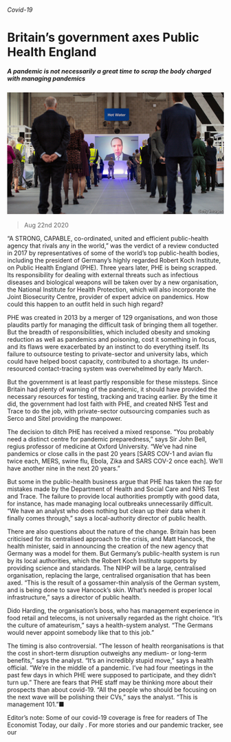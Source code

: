 ###### Covid-19

# Britain’s government axes Public Health England 

##### A pandemic is not necessarily a great time to scrap the body charged with managing pandemics 

![image](images/20200822_BRP501.jpg) 

> Aug 22nd 2020 

“A STRONG, CAPABLE, co-ordinated, united and efficient public-health agency that rivals any in the world,” was the verdict of a review conducted in 2017 by representatives of some of the world’s top public-health bodies, including the president of Germany’s highly regarded Robert Koch Institute, on Public Health England (PHE). Three years later, PHE is being scrapped. Its responsibility for dealing with external threats such as infectious diseases and biological weapons will be taken over by a new organisation, the National Institute for Health Protection, which will also incorporate the Joint Biosecurity Centre, provider of expert advice on pandemics. How could this happen to an outfit held in such high regard?

PHE was created in 2013 by a merger of 129 organisations, and won those plaudits partly for managing the difficult task of bringing them all together. But the breadth of responsibilities, which included obesity and smoking reduction as well as pandemics and poisoning, cost it something in focus, and its flaws were exacerbated by an instinct to do everything itself. Its failure to outsource testing to private-sector and university labs, which could have helped boost capacity, contributed to a shortage. Its under-resourced contact-tracing system was overwhelmed by early March.


But the government is at least partly responsible for these missteps. Since Britain had plenty of warning of the pandemic, it should have provided the necessary resources for testing, tracking and tracing earlier. By the time it did, the government had lost faith with PHE, and created NHS Test and Trace to do the job, with private-sector outsourcing companies such as Serco and Sitel providing the manpower.

The decision to ditch PHE has received a mixed response. “You probably need a distinct centre for pandemic preparedness,” says Sir John Bell, regius professor of medicine at Oxford University. “We’ve had nine pandemics or close calls in the past 20 years [SARS COV-1 and avian flu twice each, MERS, swine flu, Ebola, Zika and SARS COV-2 once each]. We’ll have another nine in the next 20 years.”

But some in the public-health business argue that PHE has taken the rap for mistakes made by the Department of Health and Social Care and NHS Test and Trace. The failure to provide local authorities promptly with good data, for instance, has made managing local outbreaks unnecessarily difficult. “We have an analyst who does nothing but clean up their data when it finally comes through,” says a local-authority director of public health.

There are also questions about the nature of the change. Britain has been criticised for its centralised approach to the crisis, and Matt Hancock, the health minister, said in announcing the creation of the new agency that Germany was a model for them. But Germany’s public-health system is run by its local authorities, which the Robert Koch Institute supports by providing science and standards. The NIHP will be a large, centralised organisation, replacing the large, centralised organisation that has been axed. “This is the result of a gossamer-thin analysis of the German system, and is being done to save Hancock’s skin. What’s needed is proper local infrastructure,” says a director of public health.

Dido Harding, the organisation’s boss, who has management experience in food retail and telecoms, is not universally regarded as the right choice. “It’s the culture of amateurism,” says a health-system analyst. “The Germans would never appoint somebody like that to this job.”

The timing is also controversial. “The lesson of health reorganisations is that the cost in short-term disruption outweighs any medium- or long-term benefits,” says the analyst. “It’s an incredibly stupid move,” says a health official. “We’re in the middle of a pandemic. I’ve had four meetings in the past few days in which PHE were supposed to participate, and they didn’t turn up.” There are fears that PHE staff may be thinking more about their prospects than about covid-19. “All the people who should be focusing on the next wave will be polishing their CVs,” says the analyst. “This is management 101.”■

Editor’s note: Some of our covid-19 coverage is free for readers of The Economist Today, our daily . For more stories and our pandemic tracker, see our 

